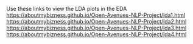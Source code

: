 Use these links to view the LDA plots in the EDA
https://aboutmybizness.github.io/Open-Avenues-NLP-Project/lda1.html
https://aboutmybizness.github.io/Open-Avenues-NLP-Project/lda2.html
https://aboutmybizness.github.io/Open-Avenues-NLP-Project/lda3.html
https://aboutmybizness.github.io/Open-Avenues-NLP-Project/lda4.html
